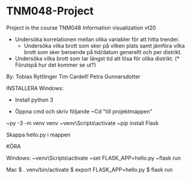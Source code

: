 # TNM048-Project
Project in the course TNM048 Information visualization vt20

 * Undersöka korrelationen mellan olika variabler för att hitta trender.
   - Undersöka vilka brott som sker på vilken plats samt jämföra vilka brott
     som sker beroende på tid/datum generellt och per distrikt.
 * Undersöka vilka brott som tar längst tid att lösa för olika distrikt.
(* Förutspå hur det kommer se ut?)


By:
Tobias Ryttlinger
Tim Cardell!
Petra Gunnarsdotter

INSTALLERA
Windows:
* Install python 3

* Öppna cmd och skriv följande
~Cd "till projektmappen"

~py -3 -m venv venv
~venv\Scripts\activate
~pip install Flask

Skappa hello.py i mappen

KÖRA

Windows:
~venv\Scripts\activate
~set FLASK_APP=hello.py
~flask run


Mac
$ . venv/bin/activate
$ export FLASK_APP=hello.py
$ flask run
